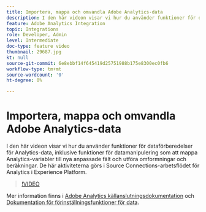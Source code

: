 ```yaml
---
title: Importera, mappa och omvandla Adobe Analytics-data
description: I den här videon visar vi hur du använder funktioner för dataförberedelser för Analytics-data, inklusive funktioner för datamanipulering som att mappa Analytics-variabler till nya anpassade fält och utföra omformningar och beräkningar. De här aktiviteterna görs i Source Connections-arbetsflödet för Analytics i Experience Platform.
feature: Adobe Analytics Integration
topic: Integrations
role: Developer, Admin
level: Intermediate
doc-type: feature video
thumbnail: 29687.jpg
kt: null
source-git-commit: 6e8ebbf14f645419d25751988b175e8300ec0fb6
workflow-type: tm+mt
source-wordcount: '0'
ht-degree: 0%

---
```



# Importera, mappa och omvandla Adobe Analytics-data

I den här videon visar vi hur du använder funktioner för dataförberedelser för Analytics-data, inklusive funktioner för datamanipulering som att mappa Analytics-variabler till nya anpassade fält och utföra omformningar och beräkningar. De här aktiviteterna görs i Source Connections-arbetsflödet för Analytics i Experience Platform.

>[!VIDEO](https://video.tv.adobe.com/v/29687?quality=12&learn=on)

Mer information finns i [Adobe Analytics källanslutningsdokumentation](https://experienceleague.adobe.com/docs/experience-platform/sources/ui-tutorials/create/adobe-applications/analytics.html?lang=en) och [Dokumentation för förinställningsfunktioner för data](https://experienceleague.adobe.com/docs/experience-platform/data-prep/functions.html%3Flang%3Dsv).